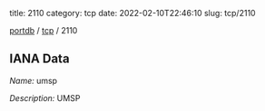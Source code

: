 title: 2110
category: tcp
date: 2022-02-10T22:46:10
slug: tcp/2110

[portdb](/) / [tcp](/category/tcp.html) / 2110


## IANA Data

_Name:_ umsp

_Description:_ UMSP

